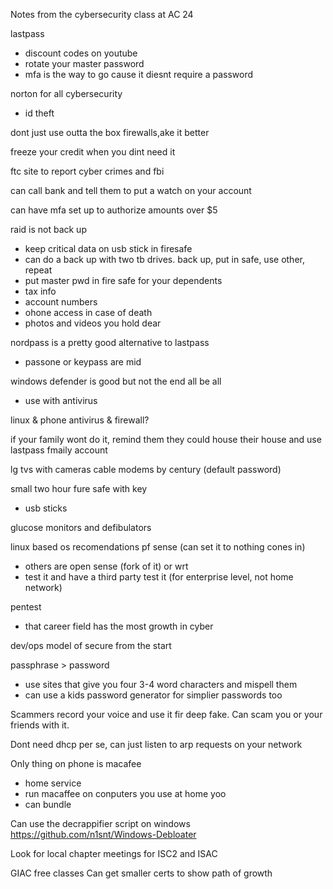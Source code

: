 Notes from the cybersecurity class at AC 24

lastpass
- discount codes on youtube
- rotate your master password
- mfa is the way to go cause it diesnt require a password

norton for all cybersecurity
- id theft 

dont just use outta the box firewalls,ake it better

freeze your credit when you dint need it

ftc site to report cyber crimes and fbi

can call bank and tell them to put a watch on your account

can have mfa set up to authorize amounts over $5

raid is not back up
- keep critical data on usb stick in firesafe
- can do a back up with two  tb drives. back up, put in safe, use other, repeat
- put master pwd in fire safe for your dependents 
- tax info
- account numbers
- ohone access in case of death
- photos and videos you hold dear


 nordpass is a pretty good alternative to lastpass
- passone or keypass are mid

windows defender is good but not the end all be all
- use with antivirus 

linux & phone antivirus & firewall?

if your family wont do it, remind them they could house their house and use lastpass fmaily account

lg tvs with cameras
cable modems by century (default password)

small two hour fure safe with key
- usb sticks

glucose monitors and defibulators 

linux based os recomendations 
pf sense (can set it to nothing cones in)
- others are open sense (fork of it) or wrt 
- test it and have a third party test it (for enterprise level, not home network)

pentest
- that career field has the most growth in cyber

dev/ops model of secure from the start

passphrase > password
- use sites that give you four 3-4 word characters and mispell them
- can use a kids password generator for simplier passwords too

Scammers record your voice and use it fir deep fake. Can scam you or your friends with it.

Dont need dhcp per se, can just listen to arp requests on your network 

Only thing on phone is macafee 
- home service
- run macaffee on conputers you use at home yoo
- can bundle 

Can use the decrappifier script on windows 
https://github.com/n1snt/Windows-Debloater

Look for local chapter meetings for ISC2 and ISAC

GIAC free classes
Can get smaller certs to show path of growth